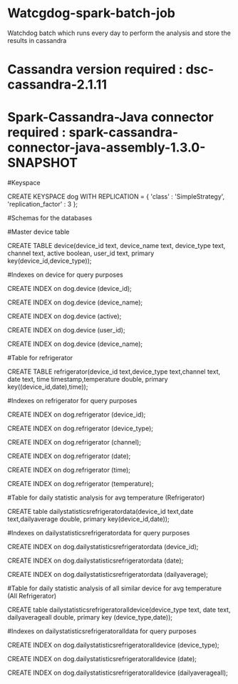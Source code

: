 # Watcgdog-spark-batch-job
Watchdog batch which runs every day to perform the analysis and store the results in cassandra
# Cassandra version required : dsc-cassandra-2.1.11
# Spark-Cassandra-Java connector required : spark-cassandra-connector-java-assembly-1.3.0-SNAPSHOT

#Keyspace


CREATE KEYSPACE dog WITH REPLICATION = { 'class' : 'SimpleStrategy', 'replication_factor' : 3 };

#Schemas for the databases

#Master device table 


CREATE TABLE device(device_id text, device_name text, device_type text, channel text, active boolean, user_id text, primary key(device_id,device_type));

#Indexes on device for query purposes


CREATE INDEX on dog.device (device_id);


CREATE INDEX on dog.device (device_name);


CREATE INDEX on dog.device (active);


CREATE INDEX on dog.device (user_id);


CREATE INDEX on dog.device (device_name);

#Table for refrigerator


CREATE TABLE refrigerator(device_id text,device_type text,channel text, date text, time timestamp,temperature double, primary key((device_id,date),time));

#Indexes on refrigerator for query purposes


CREATE INDEX on dog.refrigerator (device_id);


CREATE INDEX on dog.refrigerator (device_type);


CREATE INDEX on dog.refrigerator (channel);


CREATE INDEX on dog.refrigerator (date);


CREATE INDEX on dog.refrigerator (time);


CREATE INDEX on dog.refrigerator (temperature);


#Table for daily statistic analysis for avg temperature (Refrigerator)


CREATE table dailystatisticsrefrigeratordata(device_id text,date text,dailyaverage double, primary key(device_id,date));

#Indexes on dailystatisticsrefrigeratordata for query purposes


CREATE INDEX on dog.dailystatisticsrefrigeratordata (device_id);


CREATE INDEX on dog.dailystatisticsrefrigeratordata (date);


CREATE INDEX on dog.dailystatisticsrefrigeratordata (dailyaverage);


#Table for daily statistic analysis of all similar device for avg temperature (All Refrigerator)


CREATE table dailystatisticsrefrigeratoralldevice(device_type text, date text, dailyaverageall double, primary key (device_type,date));

#Indexes on dailystatisticsrefrigeratoralldata for query purposes


CREATE INDEX on dog.dailystatisticsrefrigeratoralldevice (device_type);


CREATE INDEX on dog.dailystatisticsrefrigeratoralldevice (date);


CREATE INDEX on dog.dailystatisticsrefrigeratoralldevice (dailyaverageall);
